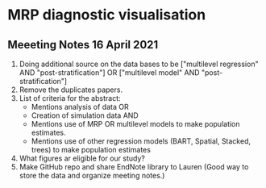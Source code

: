 # MRP diagnostic visualisation

## Meeeting Notes 16 April 2021

1. Doing additional source on the data bases to be ["multilevel regression" AND "post-stratification"] OR ["multilevel model" AND "post-stratification"]
2. Remove the duplicates papers.
3. List of criteria for the abstract:
   - Mentions analysis of data 
     OR
   - Creation of simulation data
     AND
   - Mentions use of MRP OR multilevel models to make population estimates.
   - Mentions use of other regression models (BART, Spatial, Stacked, trees) to make population estimates
4. What figures ar eligible for our study?
5. Make GitHub repo and share EndNote library to Lauren (Good way to store the data and organize meeting notes.)


